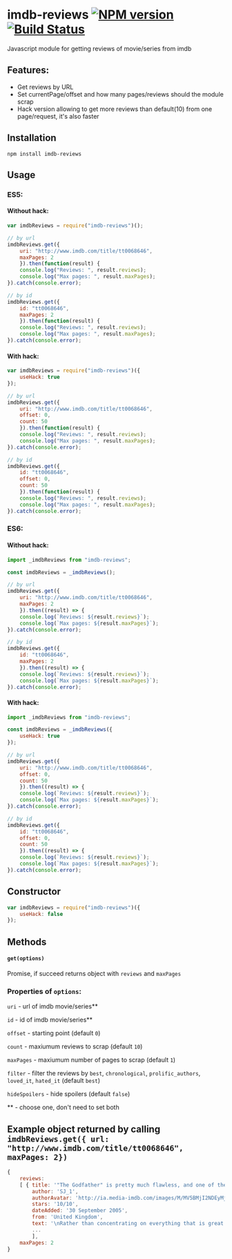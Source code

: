 # imdb-reviews [![NPM version](https://badge.fury.io/js/imdb-reviews.svg)](http://badge.fury.io/js/imdb-reviews) [![Build Status](https://travis-ci.org/xerq/imdb-reviews.svg?branch=master)](https://travis-ci.org/xerq/imdb-reviews)

Javascript module for getting reviews of movie/series from imdb

## Features:

 * Get reviews by URL
 * Set currentPage/offset and how many pages/reviews should the module scrap
 * Hack version allowing to get more reviews than default(10) from one page/request, it's also faster

## Installation
```
npm install imdb-reviews
```

## Usage

### ES5:

#### Without hack:

```javascript
var imdbReviews = require("imdb-reviews")();

// by url
imdbReviews.get({
    uri: "http://www.imdb.com/title/tt0068646", 
    maxPages: 2
    }).then(function(result) {
    console.log("Reviews: ", result.reviews);
    console.log("Max pages: ", result.maxPages);
}).catch(console.error);

// by id
imdbReviews.get({
    id: "tt0068646", 
    maxPages: 2
    }).then(function(result) {
    console.log("Reviews: ", result.reviews);
    console.log("Max pages: ", result.maxPages);
}).catch(console.error);
```

#### With hack:

```javascript
var imdbReviews = require("imdb-reviews")({
    useHack: true
});

// by url
imdbReviews.get({
    uri: "http://www.imdb.com/title/tt0068646", 
    offset: 0, 
    count: 50
    }).then(function(result) {
    console.log("Reviews: ", result.reviews);
    console.log("Max pages: ", result.maxPages);
}).catch(console.error);

// by id
imdbReviews.get({
    id: "tt0068646", 
    offset: 0, 
    count: 50
    }).then(function(result) {
    console.log("Reviews: ", result.reviews);
    console.log("Max pages: ", result.maxPages);
}).catch(console.error);
```

### ES6:

#### Without hack:

```javascript
import _imdbReviews from "imdb-reviews";

const imdbReviews = _imdbReviews();

// by url
imdbReviews.get({
    uri: "http://www.imdb.com/title/tt0068646", 
    maxPages: 2
    }).then((result) => {
    console.log(`Reviews: ${result.reviews}`);
    console.log(`Max pages: ${result.maxPages}`);
}).catch(console.error);

// by id
imdbReviews.get({
    id: "tt0068646", 
    maxPages: 2
    }).then((result) => {
    console.log(`Reviews: ${result.reviews}`);
    console.log(`Max pages: ${result.maxPages}`);
}).catch(console.error);
```

#### With hack:

```javascript
import _imdbReviews from "imdb-reviews";

const imdbReviews = _imdbReviews({
    useHack: true
});

// by url
imdbReviews.get({
    uri: "http://www.imdb.com/title/tt0068646", 
    offset: 0, 
    count: 50
    }).then((result) => {
    console.log(`Reviews: ${result.reviews}`);
    console.log(`Max pages: ${result.maxPages}`);
}).catch(console.error);

// by id
imdbReviews.get({
    id: "tt0068646", 
    offset: 0, 
    count: 50
    }).then((result) => {
    console.log(`Reviews: ${result.reviews}`);
    console.log(`Max pages: ${result.maxPages}`);
}).catch(console.error);
```

## Constructor

```javascript
var imdbReviews = require("imdb-reviews")({
    useHack: false
});
```

## Methods

#### `get(options)`
Promise, if succeed returns object with `reviews` and `maxPages`

### Properties of `options`:
`uri` - url of imdb movie/series**

`id` - id of imdb movie/series**

`offset` - starting point (default `0`)

`count` - maxiumum reviews to scrap (default `10`)

`maxPages` - maxiumum number of pages to scrap (default `1`)

`filter` - filter the reviews by `best`, `chronological`, `prolific_authors`, `loved_it`, `hated_it` (default `best`)

`hideSpoilers` - hide spoilers (default `false`)


** - choose one, don't need to set both

## Example object returned by calling `imdbReviews.get({ url: "http://www.imdb.com/title/tt0068646", maxPages: 2})`
```javascript
{ 
    reviews: 
    [ { title: '"The Godfather" is pretty much flawless, and one of the greatest films ever made',
        author: 'SJ_1',
        authorAvatar: 'http://ia.media-imdb.com/images/M/MV5BMjI2NDEyMjYyMF5BMl5BanBnXkFtZTcwMzM3MDk0OQ@@._SX40_SY40_SS40_.jpg',
        stars: '10/10',
        dateAdded: '30 September 2005',
        from: 'United Kingdom',
        text: '\nRather than concentrating on everything that is great about The\nGodfather, a much easier way for me to judge its quality is on what is\nbad about it. Almost every film has something that I don\'t like about\nit, but I can honestly say that I wouldn\'t change anything about The\nGodfather. There is nothing weak about it and nothing that stands out\nas bad. That\'s why it gets ten out of ten.This is one of those films that made me wonder why I hadn\'t seen it\nearlier. The acting from everyone involved is great, Marlon Brando\ncomes across perfectly as the head of the family, and James Caan and Al\nPacino are excellent as his sons. The soundtrack by Nino Rota is also\nvery memorable, bringing back memories of the film every time I hear\nit. The plot has to be excellent for it to get ten out of ten, and it\nis, it\'s far from predictable and the film is the definition of a great\nepic.The film is pretty shocking in the way every death occurs almost\ninstantaneously, and as it spans ten years so many different things\nhappen and every minute of it is great entertainment. It\'s a well-made\nand entertaining film that is only the first part of a trilogy, but it\nstands on its own as a wonderful film in its own right. If you haven\'t\nseen it, what are you waiting for? This was one acclaimed film that\ndidn\'t disappoint.\n' },
        ... 
        ],
    maxPages: 2 
}
```
